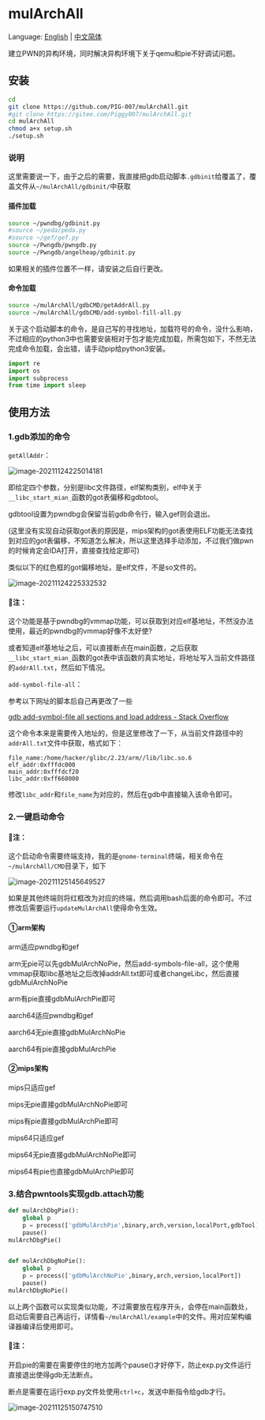 # mulArchAll

Language: [English](https://github.com/PIG-007/mulArchAll/blob/master/README_en-US.md) | [中文简体](https://github.com/PIG-007/mulArchAll/blob/master/README.md)

建立PWN的异构环境，同时解决异构环境下关于qemu和pie不好调试问题。

## 安装

```bash
cd
git clone https://github.com/PIG-007/mulArchAll.git
#git clone https://gitee.com/Piggy007/mulArchAll.git
cd mulArchAll
chmod a+x setup.sh
./setup.sh
```

### 说明

这里需要说一下，由于之后的需要，我直接把gdb启动脚本`.gdbinit`给覆盖了，覆盖文件从`~/mulArchAll/gdbinit/`中获取

#### 插件加载

```bash
source ~/pwndbg/gdbinit.py
#source ~/peda/peda.py
#source ~/gef/gef.py
source ~/Pwngdb/pwngdb.py
source ~/Pwngdb/angelheap/gdbinit.py
```

如果相关的插件位置不一样，请安装之后自行更改。

#### 命令加载

```bash
source ~/mulArchAll/gdbCMD/getAddrAll.py
source ~/mulArchAll/gdbCMD/add-symbol-fill-all.py
```

关于这个启动脚本的命令，是自己写的寻找地址，加载符号的命令，没什么影响，不过相应的python3中也需要安装相对于包才能完成加载，所需包如下，不然无法完成命令加载，会出错，请手动pip给python3安装。

```python
import re
import os
import subprocess
from time import sleep
```

## 使用方法

### 1.gdb添加的命令

`getAllAddr`：

![image-20211124225014181](https://pig-007.oss-cn-beijing.aliyuncs.com/img/20211124225014.png)

即给定四个参数，分别是libc文件路径，elf架构类别，elf中关于`__libc_start_mian_`函数的got表偏移和gdbtool。

gdbtool设置为pwndbg会保留当前gdb命令行，输入gef则会退出。

(这里没有实现自动获取got表的原因是，mips架构的got表使用ELF功能无法查找到对应的got表偏移，不知道怎么解决，所以这里选择手动添加，不过我们做pwn的时候肯定会IDA打开，直接查找给定即可)

类似以下的红色框的got偏移地址，是elf文件，不是so文件的。

![image-20211124225332532](https://pig-007.oss-cn-beijing.aliyuncs.com/img/20211124225332.png)

#### 🔺注：

这个功能是基于pwndbg的vmmap功能，可以获取到对应elf基地址，不然没办法使用，最近的pwndbg的vmmap好像不太好使?

或者知道elf基地址之后，可以直接断点在main函数，之后获取`__libc_start_mian_`函数的got表中该函数的真实地址，将地址写入当前文件路径的`addrAll.txt`，然后如下情况。

`add-symbol-file-all`：

参考以下网址的脚本后自己再更改了一些

[gdb add-symbol-file all sections and load address - Stack Overflow](https://stackoverflow.com/questions/33049201/gdb-add-symbol-file-all-sections-and-load-address)

这个命令本来是需要传入地址的，但是这里修改了一下，从当前文件路径中的`addrAll.txt`文件中获取，格式如下：

```
file_name:/home/hacker/glibc/2.23/arm//lib/libc.so.6
elf_addr:0xfffdc000
main_addr:0xfffdcf20
libc_addr:0xff668000
```

修改`libc_addr`和`file_name`为对应的，然后在gdb中直接输入该命令即可。

### 2.一键启动命令

#### 🔺注：

这个启动命令需要终端支持，我的是`gnome-terminal`终端，相关命令在`~/mulArchAll/CMD`目录下，如下

![image-20211125145649527](https://pig-007.oss-cn-beijing.aliyuncs.com/img/20211125145649.png)

如果是其他终端则将红框改为对应的终端，然后调用bash后面的命令即可。不过修改后需要运行`updateMulArchAll`使得命令生效。

#### ①arm架构

arm适应pwndbg和gef

arm无pie可以先gdbMulArchNoPie，然后add-symbols-file-all，这个使用vmmap获取libc基地址之后改掉addrAll.txt即可或者changeLibc，然后直接gdbMulArchNoPie

arm有pie直接gdbMulArchPie即可



aarch64适应pwndbg和gef

aarch64无pie直接gdbMulArchNoPie

aarch64有pie直接gdbMulArchPie

#### ②mips架构

mips只适应gef

mips无pie直接gdbMulArchNoPie即可

mips有pie直接gdbMulArchPie即可



mips64只适应gef

mips64无pie直接gdbMulArchNoPie即可

mips64有pie也直接gdbMulArchPie即可

### 3.结合pwntools实现gdb.attach功能

```python
def mulArchDbgPie():
    global p
    p = process(['gdbMulArchPie',binary,arch,version,localPort,gdbTool])
    pause()
mulArchDbgPie()


def mulArchDbgNoPie():
    global p
    p = process(['gdbMulArchNoPie',binary,arch,version,localPort])
    pause()
mulArchDbgNoPie()
```

以上两个函数可以实现类似功能，不过需要放在程序开头，会停在main函数处，启动后需要自己再运行，详情看`~/mulArchAll/example`中的文件。用对应架构编译器编译后使用即可。

#### 🔺注：

开启pie的需要在需要停住的地方加两个pause()才好停下，防止exp.py文件运行直接退出使得gdb无法断点。

断点是需要在运行exp.py文件处使用`ctrl+c`，发送中断指令给gdb才行。

![image-20211125150747510](https://pig-007.oss-cn-beijing.aliyuncs.com/img/20211125150747.png)
